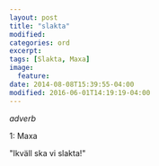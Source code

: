 ```yaml
---
layout: post
title: "slakta"
modified:
categories: ord
excerpt:
tags: [Slakta, Maxa]
image:
  feature:
date: 2014-08-08T15:39:55-04:00
modified: 2016-06-01T14:19:19-04:00
---
```


*adverb*

1: Maxa 

"Ikväll ska vi slakta!"
